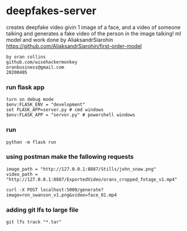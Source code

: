 # deepfakes-server
 creates deepfake video givin 1 image of a face, and a video of someone talking and generates a fake video of the person in the image talking! ml model and work done by AliaksandrSiarohin https://github.com/AliaksandrSiarohin/first-order-model

```
by oran collins
github.com/wisehackermonkey
oranbusiness@gmail.com
20200405
```




### run flask app
```
turn on debug mode
$env:FLASK_ENV = "development"
set FLASK_APP=server.py # cmd windows
$env:FLASK_APP = "server.py" # powershell windows
```
### run
```
python -m flask run
```

### using postman make the fallowing requests
```
image_path = "http://127.0.0.1:8887/Stills/john_snow.png"
video_path = "http://127.0.0.1:8887/ExportedVideo/orans_cropped_fotage_v1.mp4"

curl -X POST localhost:5000/generate?image=ron_swanson_v1.png&video=face_01.mp4
```

### adding git lfs to large file
```
git lfs track "*.tar"
```